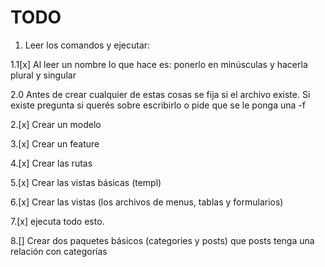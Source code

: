 # TODO

1. Leer los comandos y ejecutar:

1.1[x] Al leer un nombre lo que hace es: ponerlo en minúsculas y hacerla plural y singular

2.0 Antes de crear cualquier de estas cosas se fija si el archivo existe. Si existe pregunta si querés sobre escribirlo o pide que se le ponga una -f

2.[x] Crear un modelo

3.[x] Crear un feature

4.[x] Crear las rutas

5.[x] Crear las vistas básicas (templ)

6.[x] Crear las vistas (los archivos de menus, tablas y formularios)

7.[x] ejecuta todo esto.

8.[] Crear dos paquetes básicos (categories y posts) que posts tenga una relación con categorías
